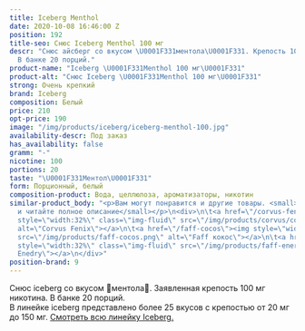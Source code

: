 ```yaml
---
title: Iceberg Menthol
date: 2020-10-08 16:46:00 Z
position: 192
title-seo: Снюс Iceberg Menthol 100 мг
descr: "Снюс айсберг со вкусом \U0001F331ментола\U0001F331. Крепость 100 мг никотина.
  В банке 20 порций."
product-name: "Iceberg \U0001F331Menthol 100 мг\U0001F331"
product-alt: "Снюс Iceberg \U0001F331Menthol 100 мг\U0001F331"
strong: Очень крепкий
brand: Iceberg
composition: Белый
price: 210
opt-price: 190
image: "/img/products/iceberg/iceberg-menthol-100.jpg"
availability-descr: Под заказ
has_availability: false
gramm: "-"
nicotine: 100
portions: 20
taste: "\U0001F331Ментол\U0001F331"
form: Порционный, белый
composition-product: Вода, целлюлоза, ароматизаторы, никотин
similar-product_body: "<p>Вам могут понравится и другие товары. <small>Жмите на картинки
  и читайте полное описание</small></p>\n<div>\n\t<a href=\"/corvus-fenix-barberry\"><img
  style=\"width:32%\" class=\"img-fluid\" src=\"/img/products/corvus/corvus-fenix.png\"
  alt=\"Corvus Fenix\"></a>\n\t<a href=\"/faff-cocos\"><img style=\"width:32%\" class=\"img-fluid\"
  src=\"/img/products/faff-cocos.png\" alt=\"Faff кокос\"></a>\n\t<a href=\"/faff-snus-energy\"><img
  style=\"width:32%\" class=\"img-fluid\" src=\"/img/products/faff-energy.png\" alt=\"Faff
  Enedry\"></a>\n</div>"
position-brand: 9
---
```


Снюс iceberg со вкусом 🌱ментола🌱. Заявленная крепость 100 мг никотина. В банке 20 порций.<br> 
В линейке iceberg представлено более 25 вкусов с крепостью от 20 мг до 150 мг. <a href="/iceberg">Смотреть всю линейку Iceberg.</a>